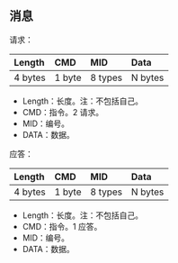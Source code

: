 ## 消息

请求：

|Length  |CMD     |MID      |Data     |
|:-------|:-------|:--------|:--------|
|4 bytes |1 byte  |8 types  |N bytes  |

* Length：长度。注：不包括自己。
* CMD：指令。2 请求。
* MID：编号。
* DATA：数据。


应答：

|Length  |CMD     |MID      |Data     |
|:-------|:-------|:--------|:--------|
|4 bytes |1 byte  |8 types  |N bytes  |

* Length：长度。注：不包括自己。
* CMD：指令。1 应答。
* MID：编号。
* DATA：数据。